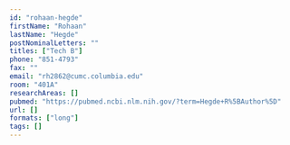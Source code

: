 ```yaml
---
id: "rohaan-hegde"
firstName: "Rohaan"
lastName: "Hegde"
postNominalLetters: ""
titles: ["Tech B"]
phone: "851-4793"
fax: ""
email: "rh2862@cumc.columbia.edu"
room: "401A"
researchAreas: []
pubmed: "https://pubmed.ncbi.nlm.nih.gov/?term=Hegde+R%5BAuthor%5D"
url: []
formats: ["long"]
tags: []
---
```

